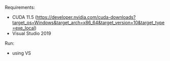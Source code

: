 Requirements:
 - CUDA 11.5 (https://developer.nvidia.com/cuda-downloads?target_os=Windows&target_arch=x86_64&target_version=10&target_type=exe_local)
 - Visual Studio 2019

Run:
 - using VS